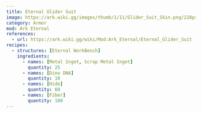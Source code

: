 ```yaml
---
title: Eternal Glider Suit
image: https://ark.wiki.gg/images/thumb/1/11/Glider_Suit_Skin.png/228px-Glider_Suit_Skin.png
category: Armor
mod: Ark Eternal
references:
  - url: https://ark.wiki.gg/wiki/Mod:Ark_Eternal/Eternal_Glider_Suit
recipes:
  - structures: [Eternal WorkBench]
    ingredients: 
      - names: [Metal Ingot, Scrap Metal Ingot]
        quantity: 25
      - names: [Dino DNA]
        quantity: 10
      - names: [Hide]
        quantity: 60
      - names: [Fiber]
        quantity: 100
---
```


